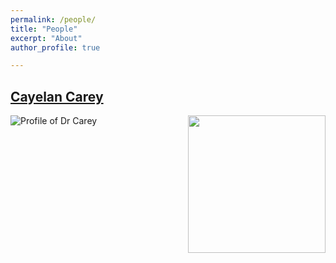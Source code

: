 ```yaml
---
permalink: /people/
title: "People"
excerpt: "About"
author_profile: true

---
```


## [Cayelan Carey](https://carey.biol.vt.edu/)
<a href="url"><img src="ccc.jpg" align="right" height="220" width="220" ></a>
![Profile of Dr Carey]("/images/ccc.jpg")